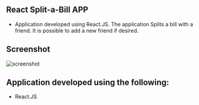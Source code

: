 ## React Split-a-Bill APP
* Application developed using React.JS. The application Splits a bill with a friend. It is possible to add a new friend if desired.

## Screenshot
![screenshot](screenshot.png)

## Application developed using the following:
* React.JS

